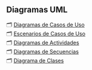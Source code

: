 ## Diagramas UML

🗂️ [Diagramas de Casos de Uso](diagramas_de_casos_de_uso.md)  
🗂️ [Escenarios de Casos de Uso](escenarios_de_casos_de_uso.md)  
🗂️ [Diagramas de Actividades](diagramas_de_actividades.md)  
🗂️ [Diagramas de Secuencias](diagramas_de_secuencias.md)  
🗂️ [Diagrama de Clases](https://docs.google.com/spreadsheets/d/1EqbzDhGHumLWzs5yt8TByZ_fuXCxVpVh/edit?gid=1173642159#gid=1173642159) 
